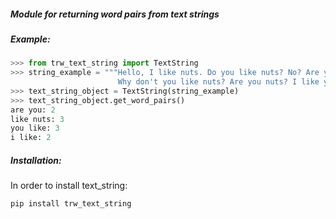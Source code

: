 ##### Module for returning word pairs from text strings

##### Example:

```python
>>> from trw_text_string import TextString
>>> string_example = """Hello, I like nuts. Do you like nuts? No? Are you sure?
                        Why don't you like nuts? Are you nuts? I like you"""
>>> text_string_object = TextString(string_example)
>>> text_string_object.get_word_pairs()
are you: 2
like nuts: 3
you like: 3
i like: 2
```

##### Installation:

<p> In order to install text_string: </p>

```python
pip install trw_text_string
```
